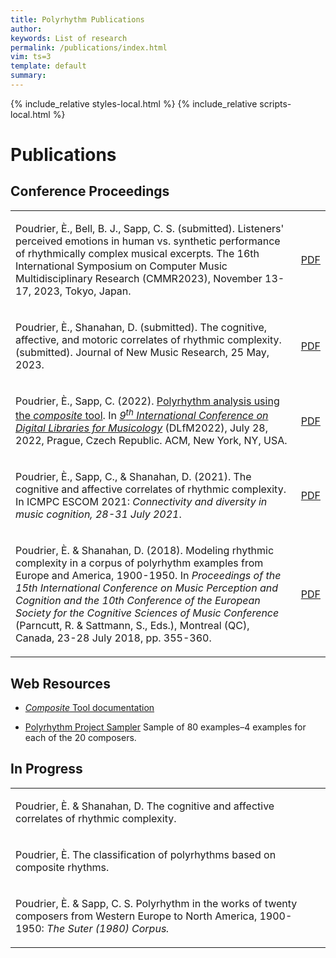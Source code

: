 ```yaml
---
title: Polyrhythm Publications
author: 
keywords: List of research
permalink: /publications/index.html
vim: ts=3
template: default
summary: 
---
```


{% include_relative styles-local.html %}
{% include_relative scripts-local.html %}

# Publications #


## Conference Proceedings ##


<table>
<tbody>
  <tr>
<td class="topalign"><p>Poudrier, È., Bell, B. J., Sapp, C. S. (submitted). Listeners' perceived emotions in human vs. synthetic performance of rhythmically complex musical excerpts. The 16th International Symposium on Computer Music Multidisciplinary Research (CMMR2023), November 13-17, 2023, Tokyo, Japan.</p></td>
    <td class="topalign"><a class="buttonlink" href="https://drive.google.com/file/d/1eDyvUfDAUwLIjyVuy2zQC7xlPcbeHAMM/view?usp=drive_link" target="_blank">PDF</a></td>
    </tr>
  <td class="topalign"><p>Poudrier, È., Shanahan, D. (submitted). The cognitive, affective, and motoric correlates of rhythmic complexity. (submitted). Journal of New Music Research, 25 May, 2023. </p></td>
    <td class="topalign"><a class="buttonlink" href="https://drive.google.com/file/d/1DyjhgFFp4PJ5JkLdqeoCQZPv1iUl3Fg2/view?usp=drive_link" target="_blank">PDF</a></td>
    </tr>
	  <td class="topalign"><p>Poudrier, È., Sapp, C. (2022). <a href="https://drive.google.com/file/d/13ywmzOBdvYK2F5KS5qEvwfmZ9Cf1xyg9/view?usp=sharing" target="_blank">Polyrhythm analysis using the <em>composite</em> tool</a>. In <a href="https://dlfm.web.ox.ac.uk/" target="_blank"><em>9<sup>th</sup> International Conference on Digital Libraries for Musicology</em></a> (DLfM2022), July 28, 2022, Prague, Czech Republic. ACM, New York, NY, USA.</p></td>
    <td class="topalign"><a class="buttonlink" href="https://dl.acm.org/doi/10.1145/3543882.3543890" target="_blank">PDF</a></td>
  </tr>
  <tr>
    <td class="topalign"><p>Poudrier, È., Sapp, C., &amp; Shanahan, D. (2021). The cognitive and affective correlates of rhythmic complexity. In ICMPC ESCOM 2021: <em>Connectivity and diversity in music cognition, 28-31 July 2021</em>.</p></td>
    <td class="topalign"><a class="buttonlink" href="https://drive.google.com/file/d/1hCtYDdTHfb3Txo2ryT1ZS2JzL8tT5I6U/view" target="_blank">PDF</a></td>
  </tr>
  <tr>
    <td class="topalign"><p>Poudrier, È. &amp; Shanahan, D. (2018). Modeling rhythmic complexity in a corpus of polyrhythm examples from Europe and America, 1900-1950. In <em>Proceedings of the 15th International Conference on Music Perception and Cognition and the 10th Conference of the European Society for the Cognitive Sciences of Music Conference</em> (Parncutt, R. &amp; Sattmann, S., Eds.), Montreal (QC), Canada, 23-28 July 2018, pp. 355-360.</p></td>
    <td class="topalign"><a class="buttonlink" href="https://static.unigraz.at/fileadmin/veranstaltungen/music-psychology-conference2018/documents/ICMPC15_ESCOM10%20Proceedings.pdf" target="_blank">PDF</a></td>
  </tr>
</tbody>
</table>
	

## Web Resources ##

<ul>
<li><p><a href="https://doc.verovio.humdrum.org/filter/composite/" target="_blank"><em>Composite</em> Tool documentation</a></p>
</li>
<li><p><a href="https://verovio.humdrum.org/?file=poly" target="_blank">Polyrhythm Project Sampler</a> Sample of 80 examples&ndash;4 examples for each of the 20 composers.</p>
</li>
</ul>


## In Progress ##
	
<table>
<tbody>
  <tr>
    <td class="topalign"><p>Poudrier, È. &amp; Shanahan, D. The cognitive and affective correlates of rhythmic complexity.</p></td>
  </tr>
  <tr>
    <td class="topalign"><p>Poudrier, È. The classification of polyrhythms based on composite rhythms.</p></td>
  </tr>
  <tr>
    <td class="topalign"><p>Poudrier, È. &amp; Sapp, C. S. Polyrhythm in the works of twenty composers from Western Europe to North America, 1900-1950: <em>The Suter (1980) Corpus.</em></p></td>
  </tr>
</tbody>
</table>
